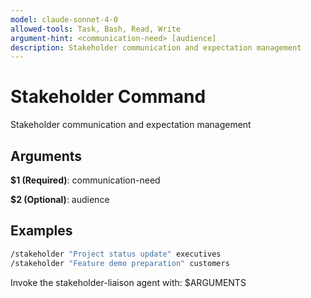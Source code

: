 ```yaml
---
model: claude-sonnet-4-0
allowed-tools: Task, Bash, Read, Write
argument-hint: <communication-need> [audience]
description: Stakeholder communication and expectation management
---
```


# Stakeholder Command

Stakeholder communication and expectation management

## Arguments

**$1 (Required)**: communication-need

**$2 (Optional)**: audience

## Examples

```bash
/stakeholder "Project status update" executives
/stakeholder "Feature demo preparation" customers
```

Invoke the stakeholder-liaison agent with: $ARGUMENTS
